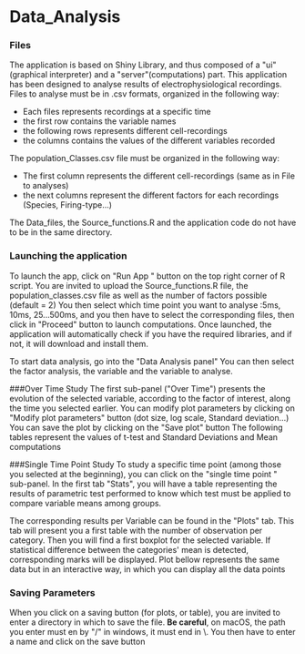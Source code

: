 # Data_Analysis

### Files 
The application is based on Shiny Library, and thus composed of a "ui" (graphical interpreter) and a "server"(computations) part.
This application has been designed to analyse results of electrophysiological recordings.
Files to analyse must be in .csv formats, organized in the following way:
- Each files represents recordings at a specific time
- the first row contains the variable names
- the following rows represents different cell-recordings
- the  columns contains the values of the different variables recorded

The population_Classes.csv file must be organized in the following way:
- The first column represents the different cell-recordings (same as in File to analyses)
- the next columns represent the different factors for each recordings (Species, Firing-type...)

The Data_files, the Source_functions.R  and the application code do not have to be in the same directory.

### Launching the application
To launch the app, click on "Run App " button on the top right corner of R script.
You are invited to upload the Source_functions.R file, the population_classes.csv file as well as the number of factors possible (default = 2)
You then select which time point you want to analyse :5ms, 10ms, 25...500ms, and you then have to select the corresponding files, then click in "Proceed" button to launch computations.
Once launched, the application will automatically check if you have the required libraries, and if not, it will download and install them.

To start data analysis, go into the "Data Analysis panel"
You can then select the factor analysis, the variable and the variable to analyse.

###Over Time Study
The first sub-panel ("Over Time") presents the evolution of the selected variable, according to the factor of interest, along the time you selected earlier. You can modify plot parameters by clicking on "Modify plot parameters" button (dot size, log scale, Standard deviation...)
You can save the plot by clicking on the "Save plot" button
The following tables represent the values of t-test and Standard Deviations and Mean computations

###Single Time Point Study
To study a specific time point (among those you selected at the beginning), you can click on the "single time point " sub-panel.
In the first tab "Stats", you will have a table representing the results of parametric test performed to know which test must be applied to compare variable means among groups.

The corresponding results per Variable can be found in the "Plots" tab.
This tab will present you a first table with the number of observation per category.
Then you will find a first boxplot for the selected variable. If statistical difference between the categories' mean is detected, corresponding marks will be displayed.
Plot bellow represents the same data but in an interactive way,  in which you can display all the data points

### Saving Parameters
When you click on a saving button (for plots, or table), you are invited to enter a directory in which to save the file. **Be careful**, on macOS, the path you enter must en by "/" in windows, it must end in \\\.
You then have to enter a name and click on the save button

